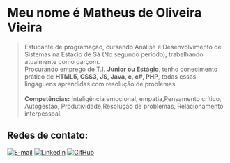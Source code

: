 # Meu nome é Matheus de Oliveira Vieira

>Estudante de programação, cursando Análise e Desenvolvimento de Sistemas na Estácio de Sá (No segundo período), trabalhando atualmente como garçom. <br> 
Procurando emprego de T.I. **Junior ou Estágio**, tenho conecimento prático de **HTML5, CSS3, JS, Java, c, c#, PHP**, todas essas lingaguens aprendidas com resolução de problemas. <br><br>
**Competências:** Inteligência emocional, empatia,Pensamento crítico, Autogestão, Produtividade,Resolução de problemas, Relacionamento interpessoal.







## Redes de contato:
[![E-mail](https://img.shields.io/badge/-Email-000?style=for-the-badge&logo=Gmail&logoColor=E94D5F)](mailto:matheussolano825@gmail.com)
[![LinkedIn](https://img.shields.io/badge/-LinkedIn-000?style=for-the-badge&logo=linkedin&logoColor=E94D5F)](https://www.linkedin.com/in/matheus-de-oliveira-vieira-programador)
[![GitHub](https://img.shields.io/badge/GitHub-000?style=for-the-badge&logo=github&logoColor=E94D5F)](https://github.com/Matheus-586)